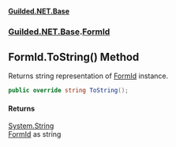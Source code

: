 
#### [Guilded.NET.Base](index 'index')
### [Guilded.NET.Base](index#Guilded_NET_Base 'Guilded.NET.Base').[FormId](FormId 'Guilded.NET.Base.FormId')
## FormId.ToString() Method
Returns string representation of [FormId](FormId 'Guilded.NET.Base.FormId') instance.  
```csharp
public override string ToString();
```

#### Returns
[System.String](https://docs.microsoft.com/en-us/dotnet/api/System.String 'System.String')  
[FormId](FormId 'Guilded.NET.Base.FormId') as string
